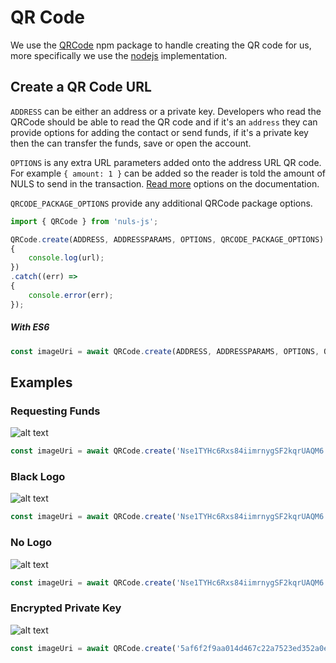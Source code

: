 # QR Code
We use the [QRCode](https://www.npmjs.com/package/qrcode) npm package to handle creating the QR code for us, more
specifically we use the [nodejs](https://www.npmjs.com/package/qrcode#nodejs) implementation.

## Create a QR Code URL
`ADDRESS` can be either an address or a private key. Developers who read the QRCode should be able to read the QR code
and if it's an `address` they can provide options for adding the contact or send funds, if it's a private key then the
can transfer the funds, save or open the account.

`OPTIONS` is any extra URL parameters added onto the address URL QR code. For example `{ amount: 1 }` can be added so
the reader is told the amount of NULS to send in the transaction. [Read more](https://alephnuls.github.io/nuls-js/typedoc/interfaces/iqroptions.html) options on the documentation. 

`QRCODE_PACKAGE_OPTIONS` provide any additional QRCode package options.

```js
import { QRCode } from 'nuls-js';

QRCode.create(ADDRESS, ADDRESSPARAMS, OPTIONS, QRCODE_PACKAGE_OPTIONS).then((url) =>
{
    console.log(url);
})
.catch((err) =>
{
    console.error(err);
});
```

##### With ES6
```js
const imageUri = await QRCode.create(ADDRESS, ADDRESSPARAMS, OPTIONS, QRCODE_PACKAGE_OPTIONS); 
```

## Examples
### Requesting Funds
![alt text](/nuls-js/QRCodes/getAmount.png "nuls:Nse1TYHc6Rxs84iimrnygSF2kqrUAQM6?amount=10")
```js
const imageUri = await QRCode.create('Nse1TYHc6Rxs84iimrnygSF2kqrUAQM6', { amount: 10 }); 
```

### Black Logo
![alt text](/nuls-js/QRCodes/black.png "nuls:Nse1TYHc6Rxs84iimrnygSF2kqrUAQM6")
```js
const imageUri = await QRCode.create('Nse1TYHc6Rxs84iimrnygSF2kqrUAQM6', undefined, { logo: 'black' }); 
```

### No Logo
![alt text](/nuls-js/QRCodes/blank.png "nuls:Nse1TYHc6Rxs84iimrnygSF2kqrUAQM6")
```js
const imageUri = await QRCode.create('Nse1TYHc6Rxs84iimrnygSF2kqrUAQM6', undefined, { logo: false }); 
```

### Encrypted Private Key
![alt text](/nuls-js/QRCodes/privateKey.png "nuls:5af6f2f9aa014d467c22a7523ed352a0eaed4816b4caa3cc52c15d68d627089db055f95d3de88e01fab28d2fa96fb10e")
```js
const imageUri = await QRCode.create('5af6f2f9aa014d467c22a7523ed352a0eaed4816b4caa3cc52c15d68d627089db055f95d3de88e01fab28d2fa96fb10e'); 
```
